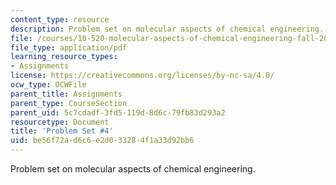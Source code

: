 ```yaml
---
content_type: resource
description: Problem set on molecular aspects of chemical engineering.
file: /courses/10-520-molecular-aspects-of-chemical-engineering-fall-2004/be56f72ad6c6e2d033284f1a33d92bb6_10_520_ps4.pdf
file_type: application/pdf
learning_resource_types:
- Assignments
license: https://creativecommons.org/licenses/by-nc-sa/4.0/
ocw_type: OCWFile
parent_title: Assignments
parent_type: CourseSection
parent_uid: 5c7cdadf-3fd5-119d-8d6c-79fb83d293a2
resourcetype: Document
title: 'Problem Set #4'
uid: be56f72a-d6c6-e2d0-3328-4f1a33d92bb6
---
```

Problem set on molecular aspects of chemical engineering.